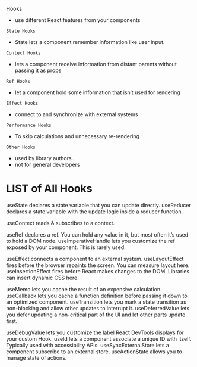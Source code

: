 Hooks
- use different React features from your components

`State Hooks` 
- State lets a component remember information like user input.

`Context Hooks`
- lets a component receive information from distant parents without passing it as props


`Ref Hooks`
- let a component hold some information that isn’t used for rendering

`Effect Hooks`
- connect to and synchronize with external systems

`Performance Hooks`
- To skip calculations and unnecessary re-rendering

`Other Hooks`
- used by library authors..
- not for general developers


# LIST of All Hooks


useState            declares a state variable that you can update directly.
useReducer          declares a state variable with the update logic inside a reducer function.

useContext          reads & subscribes to a context.

useRef                  declares a ref. You can hold any value in it, but most often it’s used to hold a DOM node.
useImperativeHandle     lets you customize the ref exposed by your component. This is rarely used.


useEffect           connects a component to an external system.
useLayoutEffect     fires before the browser repaints the screen. You can measure layout here.
useInsertionEffect  fires before React makes changes to the DOM. Libraries can insert dynamic CSS here.

useMemo             lets you cache the result of an expensive calculation.
useCallback         lets you cache a function definition before passing it down to an optimized component.
useTransition       lets you mark a state transition as non-blocking and allow other updates to interrupt it.
useDeferredValue    lets you defer updating a non-critical part of the UI and let other parts update first.

useDebugValue       lets you customize the label React DevTools displays for your custom Hook.
useId               lets a component associate a unique ID with itself. Typically used with accessibility APIs.
useSyncExternalStore lets a component subscribe to an external store.
useActionState      allows you to manage state of actions.
